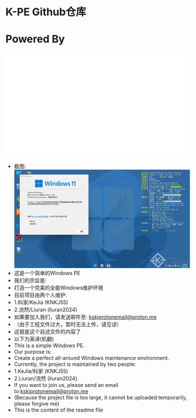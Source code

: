# K-PE Github仓库
# Powered By
![Alt text](/KJ-Network.gif?raw=true "Powered By KJ Network")
* 截图:
![Alt text](/pe.jpg?raw=true "最新发行版R-v2.1截图")
* 这是一个简单的Windows PE
* 我们的宗旨是:
* 打造一个完美的全能Windows维护环境
* 目前项目由两个人维护:
* 1.科家/KeJia (KNKJ55)
* 2.流然/Liuran (liuran2024)
* 如果要加入我们，请发送邮件至: kskjprotonemail@proton.me
* （由于工程文件过大，暂时无法上传，请见谅）
* 这就是这个自述文件的内容了
* 以下为英译(机翻)
* This is a simple Windows PE.
* Our purpose is:
* Create a perfect all-around Windows maintenance environment.
* Currently, the project is maintained by two people:
* 1.KeJia/科家 (KNKJ55)
* 2.Liuran/流然 (liuran2024)
* If you want to join us, please send an email to:kskjprotonemail@proton.me
* (Because the project file is too large, it cannot be uploaded temporarily, please forgive me)
* This is the content of the readme file
